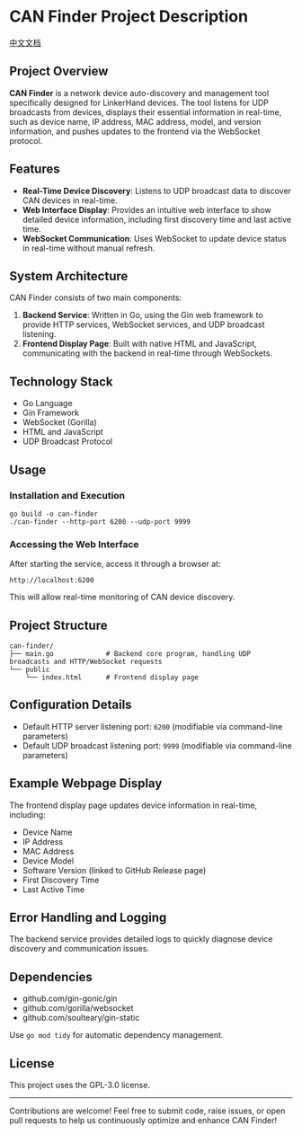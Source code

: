 # CAN Finder Project Description

[中文文档](./README_zhCN.md)

## Project Overview

**CAN Finder** is a network device auto-discovery and management tool specifically designed for LinkerHand devices. The tool listens for UDP broadcasts from devices, displays their essential information in real-time, such as device name, IP address, MAC address, model, and version information, and pushes updates to the frontend via the WebSocket protocol.

## Features

* **Real-Time Device Discovery**: Listens to UDP broadcast data to discover CAN devices in real-time.
* **Web Interface Display**: Provides an intuitive web interface to show detailed device information, including first discovery time and last active time.
* **WebSocket Communication**: Uses WebSocket to update device status in real-time without manual refresh.

## System Architecture

CAN Finder consists of two main components:

1. **Backend Service**: Written in Go, using the Gin web framework to provide HTTP services, WebSocket services, and UDP broadcast listening.
2. **Frontend Display Page**: Built with native HTML and JavaScript, communicating with the backend in real-time through WebSockets.

## Technology Stack

* Go Language
* Gin Framework
* WebSocket (Gorilla)
* HTML and JavaScript
* UDP Broadcast Protocol

## Usage

### Installation and Execution

```shell
go build -o can-finder
./can-finder --http-port 6200 --udp-port 9999
```

### Accessing the Web Interface

After starting the service, access it through a browser at:

```
http://localhost:6200
```

This will allow real-time monitoring of CAN device discovery.

## Project Structure

```
can-finder/
├── main.go             # Backend core program, handling UDP broadcasts and HTTP/WebSocket requests
└── public
    └── index.html      # Frontend display page
```

## Configuration Details

* Default HTTP server listening port: `6200` (modifiable via command-line parameters)
* Default UDP broadcast listening port: `9999` (modifiable via command-line parameters)

## Example Webpage Display

The frontend display page updates device information in real-time, including:

* Device Name
* IP Address
* MAC Address
* Device Model
* Software Version (linked to GitHub Release page)
* First Discovery Time
* Last Active Time

## Error Handling and Logging

The backend service provides detailed logs to quickly diagnose device discovery and communication issues.

## Dependencies

* github.com/gin-gonic/gin
* github.com/gorilla/websocket
* github.com/soulteary/gin-static

Use `go mod tidy` for automatic dependency management.

## License

This project uses the GPL-3.0 license.

---

Contributions are welcome! Feel free to submit code, raise issues, or open pull requests to help us continuously optimize and enhance CAN Finder!

